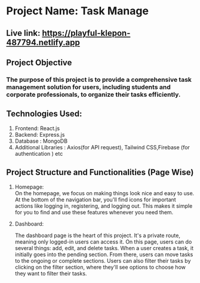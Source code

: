 # Project Name: Task  Manage
 ## Live link: https://playful-klepon-487794.netlify.app

## Project Objective
 ### The purpose of this project is to provide a comprehensive task management solution for users, including students and corporate professionals, to organize their tasks efficiently.

 ## Technologies Used:
  1. Frontend: React.js
  2. Backend: Express.js
  3. Database : MongoDB
  4. Additional Libraries : Axios(for API request), Tailwind CSS,Firebase (for authentication ) etc
 ## Project Structure and Functionalities (Page Wise)
 1. Homepage:  
  On the homepage, we focus on making things look nice and easy to use. At the bottom of the navigation bar, you'll find icons for important actions like logging in, registering, and logging out. This makes it simple for you to find and use these features whenever you need them.
  
 2. Dashboard:
 
    The dashboard page is the heart of this project. It's a private route, meaning only logged-in users can access it. On this page, users can do several things: add, edit, and delete tasks. When a user creates a task, it initially goes into the pending section. From there, users can move tasks to the ongoing or complete sections. Users can also filter their tasks by clicking on the filter section, where they'll see options to choose how they want to filter their tasks.
